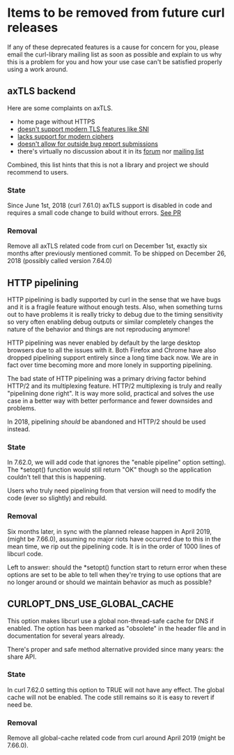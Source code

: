 # Items to be removed from future curl releases

If any of these deprecated features is a cause for concern for you, please
email the curl-library mailing list as soon as possible and explain to us why
this is a problem for you and how your use case can't be satisfied properly
using a work around.

## axTLS backend

Here are some complaints on axTLS.

 - home page without HTTPS
 - [doesn't support modern TLS features like SNI](https://github.com/dsheets/axtls/issues/2)
 - [lacks support for modern ciphers](https://github.com/micropython/micropython/issues/3198)
 - [doesn't allow for outside bug report submissions](https://sourceforge.net/p/axtls/bugs/)
 - there's virtually no discussion about it in its [forum](https://sourceforge.net/p/axtls/discussion/)
   nor [mailing list](https://sourceforge.net/p/axtls/mailman/axtls-general/)

Combined, this list hints that this is not a library and project we should
recommend to users.

### State

Since June 1st, 2018 (curl 7.61.0) axTLS support is disabled in code and
requires a small code change to build without errors. [See
PR](https://github.com/curl/curl/pull/2628)

### Removal

Remove all axTLS related code from curl on December 1st, exactly six months
after previously mentioned commit. To be shipped on December 26, 2018
(possibly called version 7.64.0)

## HTTP pipelining

HTTP pipelining is badly supported by curl in the sense that we have bugs and
it is a fragile feature without enough tests. Also, when something turns out
to have problems it is really tricky to debug due to the timing sensitivity so
very often enabling debug outputs or similar completely changes the nature of
the behavior and things are not reproducing anymore!

HTTP pipelining was never enabled by default by the large desktop browsers due
to all the issues with it. Both Firefox and Chrome have also dropped
pipelining support entirely since a long time back now. We are in fact over
time becoming more and more lonely in supporting pipelining.

The bad state of HTTP pipelining was a primary driving factor behind HTTP/2
and its multiplexing feature. HTTP/2 multiplexing is truly and really
"pipelining done right". It is way more solid, practical and solves the use
case in a better way with better performance and fewer downsides and problems.

In 2018, pipelining *should* be abandoned and HTTP/2 should be used instead.

### State

In 7.62.0, we will add code that ignores the "enable pipeline" option
setting). The *setopt() function would still return "OK" though so the
application couldn't tell that this is happening.

Users who truly need pipelining from that version will need to modify the code
(ever so slightly) and rebuild.

### Removal

Six months later, in sync with the planned release happen in April 2019,
(might be 7.66.0), assuming no major riots have occurred due to this in the
mean time, we rip out the pipelining code. It is in the order of 1000 lines of
libcurl code.

Left to answer: should the *setopt() function start to return error when these
options are set to be able to tell when they're trying to use options that are
no longer around or should we maintain behavior as much as possible?

## CURLOPT_DNS_USE_GLOBAL_CACHE

This option makes libcurl use a global non-thread-safe cache for DNS if
enabled. The option has been marked as "obsolete" in the header file and in
documentation for several years already.

There's proper and safe method alternative provided since many years: the
share API.

### State

In curl 7.62.0 setting this option to TRUE will not have any effect. The
global cache will not be enabled. The code still remains so it is easy to
revert if need be.

### Removal

Remove all global-cache related code from curl around April 2019 (might be
7.66.0).

